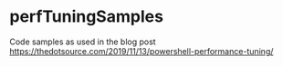 # perfTuningSamples

Code samples as used in the blog post https://thedotsource.com/2019/11/13/powershell-performance-tuning/
